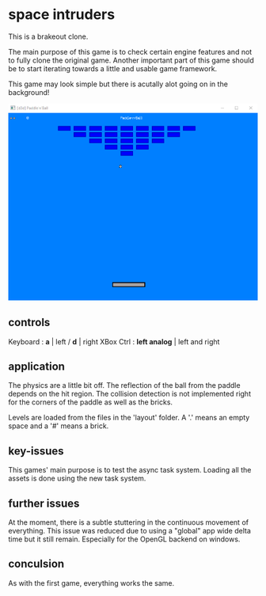 # space intruders
This is a brakeout clone. 

The main purpose of this game is to check certain engine features and not to fully clone the original game. Another important part of this game should be to start iterating towards a little and usable game framework. 

This game may look simple but there is acutally alot going on in the background!

![sample](https://github.com/aconstlink/games/blob/main/02_paddle_n_ball/sample_image.png "Sample Image")


## controls
Keyboard : **a** | left / **d** | right
XBox Ctrl : **left analog** | left and right

## application
The physics are a little bit off. The reflection of the ball from the paddle depends on the hit region. The collision detection is not implemented right for the corners of the paddle as well as the bricks.

Levels are loaded from the files in the 'layout' folder. A '.' means an empty space and a '#' means a brick.

## key-issues
This games' main purpose is to test the async task system. Loading all the assets is done using the new task system.

## further issues
At the moment, there is a subtle stuttering in the continuous movement of everything. This issue was reduced due to using a "global" app wide delta time but it still remain. Especially for the OpenGL backend on windows.

## conculsion
As with the first game, everything works the same. 
